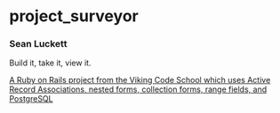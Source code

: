 # project_surveyor

### Sean Luckett

Build it, take it, view it.

[A Ruby on Rails project from the Viking Code School which uses Active Record Associations, nested forms, collection forms, range fields, and PostgreSQL](https://www.vikingcodeschool.com)
